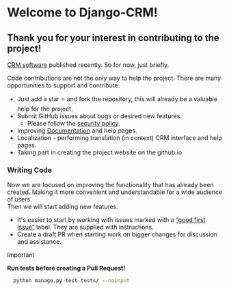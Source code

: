# Welcome to Django-CRM!

## Thank you for your interest in contributing to the project! 

<a href="https://github.com/DjangoCRM/django-crm" target="_blank">CRM software</a> published recently. So for now, just briefly.

Code contributions are not the only way to help the project. There are many opportunities to support and contribute:

- Just add a star ⭐️ and fork the repository, this will already be a valuable help for the project.
- Submit GitHub issues about bugs or desired new features.
  - Please follow the <a href="https://github.com/DjangoCRM/django-crm?tab=security-ov-file#security-ov-file" target="_blank">security policy</a>.
- Improving <a href="https://django-crm-admin.readthedocs.io/" target="_blank">Documentation</a> and help pages.
- Localization - performing translation (in context) CRM interface and help pages.
- Taking part in creating the project website on the github.io

### Writing Code

Now we are focused on improving the functionality that has already been created. 
Making it more convenient and understandable for a wide audience of users.  
Then we will start adding new features.  

- It's easier to start by working with issues marked with a <a href="https://github.com/DjangoCRM/django-crm/labels/good%20first%20issue" target="_blank">“good first issue”</a> label. They are supplied with instructions.
- Create a draft PR when starting work on bigger changes for discussion and assistance.  

> [!IMPORTANT]
> **Run tests before creating a Pull Request!**  
> 
> ```cmd
>   python manage.py test tests/ --noinput
> ```

